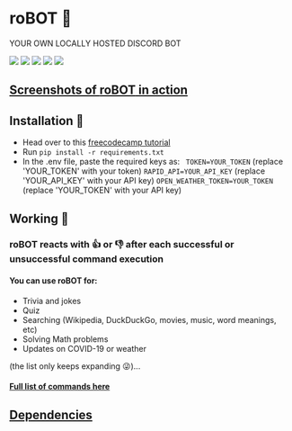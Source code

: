 # **roBOT** 🤖
YOUR OWN LOCALLY HOSTED DISCORD BOT

![](https://img.shields.io/github/stars/danger-ahead/roBOT) ![](https://img.shields.io/github/forks/danger-ahead/roBOT) ![](https://img.shields.io/github/issues/danger-ahead/roBOT) ![](https://img.shields.io/badge/PRs-welcome-brightgreen.svg) ![](https://img.shields.io/badge/discord-py-blue.svg)

## [Screenshots of **roBOT** in action](https://github.com/danger-ahead/roBOT/blob/master/docs/SCREENSHOTS.md)

## Installation 🧐
- Head over to this [freecodecamp tutorial](https://www.freecodecamp.org/news/create-a-discord-bot-with-python/)
- Run `pip install -r requirements.txt`
- In the .env  file, paste the required keys as:
	` TOKEN=YOUR_TOKEN` (replace 'YOUR_TOKEN' with your token)
	`RAPID_API=YOUR_API_KEY` (replace 'YOUR_API_KEY' with your API key)
	`OPEN_WEATHER_TOKEN=YOUR_TOKEN` (replace 'YOUR_TOKEN' with your API key)

## Working 🤔
### **roBOT** reacts with 👍 or 👎 after each successful or unsuccessful command execution
#### You can use **roBOT** for:
* Trivia and jokes
* Quiz
* Searching (Wikipedia, DuckDuckGo, movies, music, word meanings, etc)
* Solving Math problems
* Updates on COVID-19 or weather

(the list only keeps expanding 😜)...
#### [Full list of commands here](https://github.com/danger-ahead/roBOT/blob/master/docs/COMMANDS.md)

## [Dependencies](https://github.com/danger-ahead/roBOT/blob/master/docs/DEPENDENCIES.md)